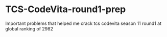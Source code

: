 # TCS-CodeVita-round1-prep
Important problems that helped me crack tcs codevita season 11 round1 at global ranking of 2982
